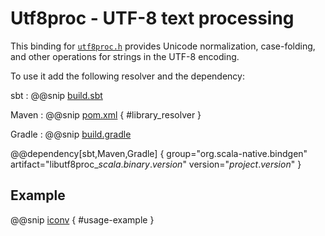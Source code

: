 # Utf8proc - UTF-8 text processing

This binding for [`utf8proc.h`] provides Unicode normalization, case-folding, and other operations for strings in the UTF-8 encoding.

To use it add the following resolver and the dependency:

sbt
:   @@snip [build.sbt](../resources/build.sbt)

Maven
:   @@snip [pom.xml](../resources/pom.xml) { #library_resolver }

Gradle
:   @@snip [build.gradle](../resources/build.gradle)

@@dependency[sbt,Maven,Gradle] {
  group="org.scala-native.bindgen"
  artifact="libutf8proc_$scala.binary.version$"
  version="$project.version$"
}

## Example

@@snip [iconv](../../../../bindings/utf8proc/src/test/scala/org/scalanative/bindgen/bindings/tests/Utf8procSpec.scala) { #usage-example }

 [`utf8proc.h`]: https://juliastrings.github.io/utf8proc/doc/